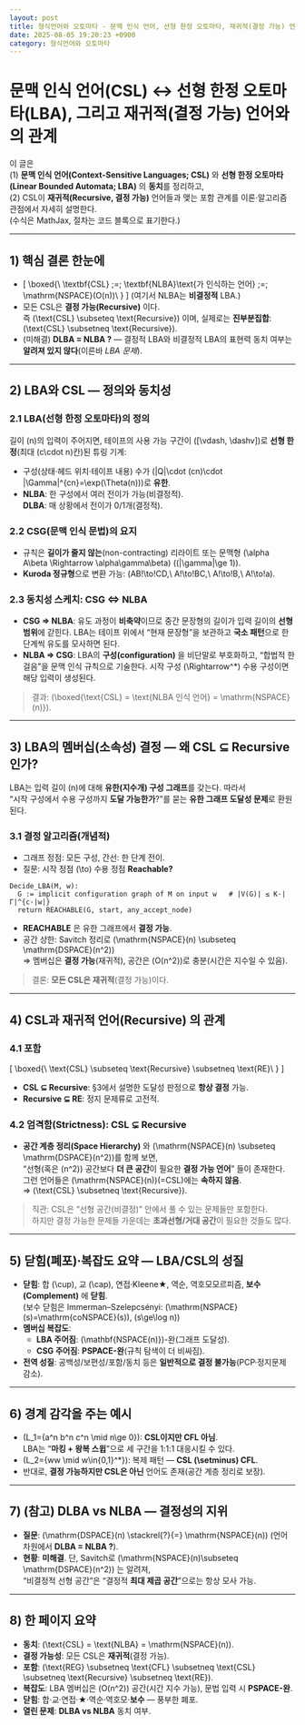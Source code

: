 ```yaml
---
layout: post
title: 형식언어와 오토마타 - 문맥 인식 언어, 선형 한정 오토마타, 재귀적(결정 가능) 언어와의 관계
date: 2025-08-05 19:20:23 +0900
category: 형식언어와 오토마타
---
```

# 문맥 인식 언어(CSL) ↔ 선형 한정 오토마타(LBA), 그리고 **재귀적(결정 가능) 언어**와의 관계

이 글은  
(1) **문맥 인식 언어(Context-Sensitive Languages; CSL)** 와 **선형 한정 오토마타(Linear Bounded Automata; LBA)** 의 **동치**를 정리하고,  
(2) CSL이 **재귀적(Recursive, 결정 가능)** 언어들과 맺는 포함 관계를 이론·알고리즘 관점에서 자세히 설명한다.  
(수식은 MathJax, 절차는 코드 블록으로 표기한다.)

---

## 1) 핵심 결론 한눈에

- \[
  \boxed{\ \textbf{CSL} \;=\; \textbf{NLBA}\text{가 인식하는 언어} \;=\; \mathrm{NSPACE}(O(n))\ }
  \]
  (여기서 NLBA는 **비결정적** LBA.)  
- 모든 CSL은 **결정 가능(Recursive)** 이다.  
  즉 \(\text{CSL} \subseteq \text{Recursive}\) 이며, 실제로는 **진부분집합**: \(\text{CSL} \subsetneq \text{Recursive}\).  
- (미해결) **DLBA = NLBA ?** — 결정적 LBA와 비결정적 LBA의 표현력 동치 여부는 **알려져 있지 않다**(이른바 *LBA 문제*).

---

## 2) LBA와 CSL — 정의와 **동치성**

### 2.1 LBA(선형 한정 오토마타)의 정의
길이 \(n\)의 입력이 주어지면, 테이프의 사용 가능 구간이 \([\vdash, \dashv]\)로 **선형 한정**(최대 \(c\cdot n\)칸)된 튜링 기계:
- 구성(상태·헤드 위치·테이프 내용) 수가 \(|Q|\cdot (cn)\cdot |\Gamma|^{cn}=\exp(\Theta(n))\)로 **유한**.
- **NLBA**: 한 구성에서 여러 전이가 가능(비결정적).  
  **DLBA**: 매 상황에서 전이가 0/1개(결정적).

### 2.2 CSG(문맥 인식 문법)의 요지
- 규칙은 **길이가 줄지 않는**(non-contracting) 리라이트 또는 문맥형 \(\alpha A\beta \Rightarrow \alpha\gamma\beta\) (\(|\gamma|\ge 1\)).  
- **Kuroda 정규형**으로 변환 가능: \(AB\!\to\!CD,\ A\!\to\!BC,\ A\!\to\!B,\ A\!\to\!a\).

### 2.3 **동치성 스케치**: CSG ⇔ NLBA
- **CSG ⇒ NLBA**: 유도 과정이 **비축약**이므로 중간 문장형의 길이가 입력 길이의 **선형 범위**에 갇힌다. LBA는 테이프 위에서 “현재 문장형”을 보관하고 **국소 패턴**으로 한 단계씩 유도를 모사하면 된다.
- **NLBA ⇒ CSG**: LBA의 **구성(configuration)** 을 비단말로 부호화하고, “합법적 한 걸음”을 문맥 인식 규칙으로 기술한다. 시작 구성 \(\Rightarrow^*\) 수용 구성이면 해당 입력이 생성된다.

> 결과: \(\boxed{\text{CSL} = \text{NLBA 인식 언어} = \mathrm{NSPACE}(n)}\).

---

## 3) LBA의 **멤버십(소속성) 결정** — 왜 CSL ⊆ Recursive 인가?

LBA는 입력 길이 \(n\)에 대해 **유한(지수개) 구성 그래프**를 갖는다. 따라서  
“시작 구성에서 수용 구성까지 **도달 가능한가**?”를 묻는 **유한 그래프 도달성 문제**로 환원된다.

### 3.1 결정 알고리즘(개념적)
- 그래프 정점: 모든 구성, 간선: 한 단계 전이.
- 질문: 시작 정점 \(\to\) 수용 정점 **Reachable?**

```text
Decide_LBA(M, w):
  G := implicit configuration graph of M on input w   # |V(G)| ≤ K·|Γ|^{c·|w|}
  return REACHABLE(G, start, any_accept_node)
```

- **REACHABLE** 은 유한 그래프에서 **결정 가능**.
- 공간 상한: Savitch 정리로 \(\mathrm{NSPACE}(n) \subseteq \mathrm{DSPACE}(n^2)\)  
  ⇒ 멤버십은 **결정 가능**(재귀적), 공간은 \(O(n^2)\)로 충분(시간은 지수일 수 있음).

> 결론: **모든 CSL은 재귀적**(결정 가능)이다.

---

## 4) CSL과 **재귀적 언어(Recursive)** 의 관계

### 4.1 포함
\[
\boxed{\ \text{CSL} \subseteq \text{Recursive} \subsetneq \text{RE}\ }
\]
- **CSL ⊆ Recursive**: §3에서 설명한 도달성 판정으로 **항상 결정** 가능.  
- **Recursive ⊊ RE**: 정지 문제류로 고전적.

### 4.2 **엄격함(Strictness)**: CSL ⊊ Recursive
- **공간 계층 정리(Space Hierarchy)** 와 \(\mathrm{NSPACE}(n) \subseteq \mathrm{DSPACE}(n^2)\)를 함께 보면,  
  “선형(혹은 \(n^2\)) 공간보다 **더 큰 공간**이 필요한 **결정 가능 언어**” 들이 존재한다.  
  그런 언어들은 \(\mathrm{NSPACE}(n)\)(=CSL)에는 **속하지 않음**.  
  ⇒ \(\text{CSL} \subsetneq \text{Recursive}\).

> 직관: CSL은 “선형 공간(비결정)” 안에서 풀 수 있는 문제들만 포함한다.  
> 하지만 결정 가능한 문제들 가운데는 **초과선형/거대 공간**이 필요한 것들도 많다.

---

## 5) 닫힘(폐포)·복잡도 요약 — LBA/CSL의 성질

- **닫힘**: 합 \(\cup\), 교 \(\cap\), 연접·Kleene★, 역순, 역호모모르피즘, **보수(Complement)** 에 **닫힘**.  
  (보수 닫힘은 Immerman–Szelepcsényi: \(\mathrm{NSPACE}(s)=\mathrm{coNSPACE}(s)\), \(s\ge\log n\))
- **멤버십 복잡도**:  
  - **LBA 주어짐**: \(\mathbf{NSPACE(n)}\)-완(그래프 도달성).  
  - **CSG 주어짐**: **PSPACE-완**(규칙 탐색이 더 비싸짐).
- **전역 성질**: 공백성/보편성/포함/동치 등은 **일반적으로 결정 불가능**(PCP·정지문제 감소).

---

## 6) 경계 감각을 주는 예시

- \(L_1=\{a^n b^n c^n \mid n\ge 0\}\): **CSL이지만 CFL 아님**.  
  LBA는 “**마킹 + 왕복 스윕**”으로 세 구간을 1:1:1 대응시킬 수 있다.
- \(L_2=\{ww \mid w\in\{0,1\}^*\}\): 복제 패턴 — **CSL \(\setminus\) CFL**.
- 반대로, **결정 가능하지만 CSL은 아닌** 언어도 존재(공간 계층 정리로 보장).

---

## 7) (참고) DLBA vs NLBA — 결정성의 지위

- **질문**: \(\mathrm{DSPACE}(n) \stackrel{?}{=} \mathrm{NSPACE}(n)\) (언어 차원에서 **DLBA = NLBA ?**).  
- **현황**: **미해결**. 단, Savitch로 \(\mathrm{NSPACE}(n)\subseteq \mathrm{DSPACE}(n^2)\) 는 알려져,  
  “비결정적 선형 공간”은 “결정적 **최대 제곱 공간**”으로는 항상 모사 가능.

---

## 8) 한 페이지 요약

- **동치**: \(\text{CSL} = \text{NLBA} = \mathrm{NSPACE}(n)\).  
- **결정 가능성**: 모든 CSL은 **재귀적**(결정 가능).  
- **포함**: \(\text{REG} \subsetneq \text{CFL} \subsetneq \text{CSL} \subsetneq \text{Recursive} \subsetneq \text{RE}\).  
- **복잡도**: LBA 멤버십은 \(O(n^2)\) 공간(시간 지수 가능), 문법 입력 시 **PSPACE-완**.  
- **닫힘**: 합·교·연접·★·역순·역호모·**보수** — 풍부한 폐포.  
- **열린 문제**: **DLBA vs NLBA** 동치 여부.
